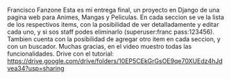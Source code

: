 Francisco Fanzone
Esta es mi entrega final, un proyecto en Django de una pagina web para Animes, Mangas y Peliculas. En cada seccion se ve la lista de los respectivos items, con la posibilidad
de ver detalladamente y editar cada uno, y si sos staff podes eliminarlo (superuser:franc pass:123456). Tambien cuenta con la posibilidad de agregar otro item en cada seccion, 
y con un buscador. Muchas gracias, en el video muestro todas las funcionalidades.
Drive con el tutorial: https://drive.google.com/drive/folders/10EP5CEkGrGsOE9qe70XUEdz4hJdvea34?usp=sharing
